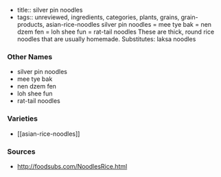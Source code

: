 - title:: silver pin noodles
- tags:: unreviewed, ingredients, categories, plants, grains, grain-products, asian-rice-noodles
silver pin noodles = mee tye bak = nen dzem fen = loh shee fun = rat-tail noodles These are thick, round rice noodles that are usually homemade. Substitutes: laksa noodles

### Other Names

* silver pin noodles
* mee tye bak
* nen dzem fen
* loh shee fun
* rat-tail noodles

### Varieties

* [[asian-rice-noodles]]

### Sources
* http://foodsubs.com/NoodlesRice.html
